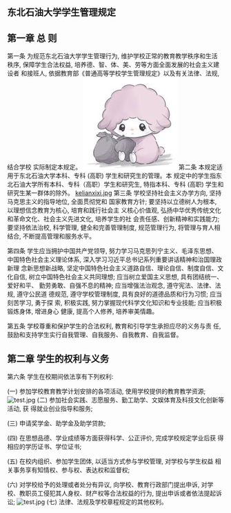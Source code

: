 ## 东北石油大学学生管理规定

## 第一章 总 则

第一条 为规范东北石油大学学生管理行为, 维护学校正常的教育教学秩序和生活 秩序, 保障学生合法权益,
培养德、智、体、美、劳等方面全面发展的社会主义建设者 和接班人, 依据教育部《普通高等学校学生管理规定》以及有关法律、法规, 结合学校
实际制定本规定。
![kelianxixi.jpg](./kelianxixi.jpg)
第二条 本规定适用于东北石油大学本科、专科 (高职) 学生和研究生的管理。本 规定中的学生指东北石油大学所有本科、专科（高职）学生和研究生,
特指本科、专科  (高职) 学生和研究生某一群体的除外。
[kelianxixi.jpg](./kelianxixi.jpg)
第三条 学校坚持社会主义办学方向, 坚持马克思主义的指导地位, 全面贯彻党和 国家教育方针; 要坚持以立德树人为根本,
以理想信念教育为核心, 培育和践行社会主 义核心价值观, 弘扬中华优秀传统文化和革命文化、社会主义先进文化, 培养学生的社
会责任感、创新精神和实践能力; 要坚持依法治校, 科学管理, 健全和完善管理制度, 规范管理行为, 将管理与育人相结合,
不断提高管理和服务水平。

第四条 学生应当拥护中国共产党领导, 努力学习马克思列宁主义、毛泽东思想、 中国特色社会主义理论体系,
深入学习习近平总书记系列重要讲话精神和治国理政新理 念新思想新战略, 坚定中国特色社会主义道路自信、理论自信、制度自信、文化自信,
树立中国特色社会主义共同理想; 应当树立爱国主义思想, 具有团结统一、爱好和平、 勤劳勇敢、自强不息的精神; 应当增强法治观念,
遵守宪法、法律、法规, 遵守公民道 德规范, 遵守学校管理制度, 具有良好的道德品质和行为习惯; 应当刻苦学习, 勇于探 索, 积极实践,
努力掌握现代科学文化知识和专业技能; 应当积极锻炼身体, 增进身心 健康, 提高个人修养, 培养审美情趣。

第五条 学校尊重和保护学生的合法权利, 教育和引导学生承担应尽的义务与责 任, 鼓励和支持学生实行自我管理、自我服务、自我教育、自我监督。

## 第二章 学生的权利与义务

第六条 学生在校期间依法享有下列权利:

(一) 参加学校教育教学计划安排的各项活动, 使用学校提供的教育教学资源;
![test.jpg](http://localhost:9000/public-image/b2a4702248e889f18fd3ecb04bcbb9a29fff8a665ae485386e68242428decda4)
(二) 参加社会实践、志愿服务、勤工助学、文娱体育及科技文化创新等活动, 获 得就业创业指导和服务;

(三) 申请奖学金、助学金及助学贷款;

(四) 在思想品德、学业成绩等方面获得科学、公正评价, 完成学校规定学业后获 得相应的学历证书、学位证书;

(五) 在校内组织、参加学生团体, 以适当方式参与学校管理, 对学校与学生权益 相关事务享有知情权、参与权、表达权和监督权;

(六) 对学校给予的处理或者处分有异议, 向学校、教育行政部门提出申诉, 对学 校、教职员工侵犯其人身权、财产权等合法权益的行为,
提出申诉或者依法提起诉讼;
![test.jpg](http://localhost:8000/public-images/b2a4702248e889f18fd3ecb04bcbb9a29fff8a665ae485386e68242428decda4
)
(七) 法律、法规及学校章程规定的其他权利。

